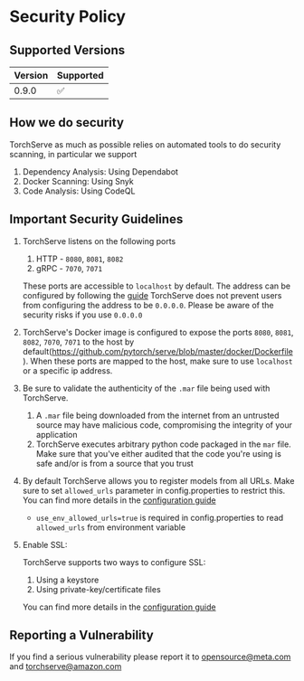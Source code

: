 # Security Policy

## Supported Versions

| Version | Supported          |
|---------| ------------------ |
| 0.9.0   | :white_check_mark: |


## How we do security

TorchServe as much as possible relies on automated tools to do security scanning, in particular we support
1. Dependency Analysis: Using Dependabot
2. Docker Scanning: Using Snyk
3. Code Analysis: Using CodeQL

## Important Security Guidelines

1. TorchServe listens on the following ports
    1. HTTP - `8080`, `8081`, `8082`
    2. gRPC - `7070`, `7071`

    These ports are accessible to `localhost` by default.  The address can be configured by following the [guide](https://github.com/pytorch/serve/blob/master/docs/configuration.md#configure-torchserve-listening-address-and-port)
    TorchServe does not prevent users from configuring the address to be `0.0.0.0`. Please be aware of the security risks if you use `0.0.0.0`
2. TorchServe's Docker image is configured to expose the ports `8080`, `8081`, `8082`, `7070`, `7071` to the host by default(https://github.com/pytorch/serve/blob/master/docker/Dockerfile). When these ports are mapped to the host, make sure to use `localhost` or a specific ip address.

3. Be sure to validate the authenticity of the `.mar` file being used with TorchServe.
    1. A `.mar` file being downloaded from the internet from an untrusted source may have malicious code, compromising the integrity of your application
    2. TorchServe executes arbitrary python code packaged in the `mar` file. Make sure that you've either audited that the code you're using is safe and/or is from a source that you trust
4. By default TorchServe allows you to register models from all URLs. Make sure to set `allowed_urls` parameter in config.properties to restrict this. You can find more details in the [configuration guide](https://github.com/pytorch/serve/blob/master/docs/configuration.md#other-properties)
    - `use_env_allowed_urls=true` is required in config.properties to read `allowed_urls` from environment variable
5. Enable SSL:

    TorchServe supports two ways to configure SSL:
    1. Using a keystore
    2. Using private-key/certificate files

    You can find more details in the [configuration guide](https://github.com/pytorch/serve/blob/master/docs/configuration.md#enable-ssl)




## Reporting a Vulnerability

If you find a serious vulnerability please report it to opensource@meta.com and torchserve@amazon.com
